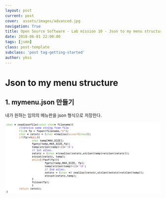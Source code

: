 ```yaml
---
layout: post
current: post
cover:  assets/images/advanced.jpg
navigation: True
title: Open Source Software - Lab mission 10 - Json to my menu structure
date: 2018-06-01 22:00:00
tags: [jsmn]
class: post-template
subclass: 'post tag-getting-started'
author: ykss
---
```


# Json to my menu structure

## 1. mymenu.json 만들기 
 
내가 원하는 임의의 메뉴판을 json 형식으로 저장한다.

![lab9_5](/assets/images/lab9_5.png)

